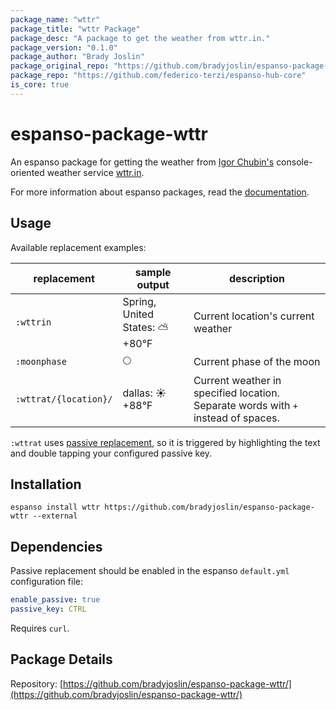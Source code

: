 ```yaml
---
package_name: "wttr"
package_title: "wttr Package"
package_desc: "A package to get the weather from wttr.in."
package_version: "0.1.0"
package_author: "Brady Joslin"
package_original_repo: "https://github.com/bradyjoslin/espanso-package-wttr"
package_repo: "https://github.com/federico-terzi/espanso-hub-core"
is_core: true
---
```

# espanso-package-wttr

An espanso package for getting the weather from [Igor Chubin's](https://github.com/chubin) console-oriented weather service [wttr.in](https://wttr.in).

For more information about espanso packages, read the [documentation](https://espanso.org/docs/).

## Usage

Available replacement examples:

| replacement           | sample output                    | description                           |
| --------------------- | -------------------------------- | ------------------------------------- |
| `:wttrin`             | Spring, United States: ⛅️ +80°F | Current location's current weather    |
| `:moonphase`          | 🌕                               | Current phase of the moon             |
| `:wttrat/{location}/` | dallas: ☀️ +88°F                 | Current weather in specified location.  Separate words with `+` instead of spaces. |

`:wttrat` uses [passive replacement](https://espanso.org/docs/passive-mode/), so it is triggered by highlighting the text and double tapping your configured passive key.

## Installation

`espanso install wttr https://github.com/bradyjoslin/espanso-package-wttr --external`

## Dependencies

Passive replacement should be enabled in the espanso `default.yml` configuration file:

```yaml
enable_passive: true
passive_key: CTRL
```

Requires `curl`.

## Package Details

Repository: [https://github.com/bradyjoslin/espanso-package-wttr/](https://github.com/bradyjoslin/espanso-package-wttr/)

